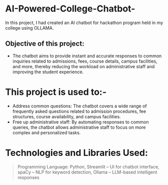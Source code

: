 # AI-Powered-College-Chatbot-
In this project, I had created an AI chatbot for hackathon program held in my college using OLLAMA.

## Objective of this project:
*  The chatbot aims to provide instant and accurate responses to common inquiries related to admissions, fees, course details, campus facilities, and more, thereby reducing the workload on administrative staff and improving the student experience.

# This project is used to:-
* Address common questions: The chatbot covers a wide range of frequently asked questions related to admission procedures, fee structures, course availability, and campus facilities.
* Free up administrative staff: By automating responses to common queries, the chatbot allows administrative staff to focus on more complex and personalized tasks.

# Technologies and Libraries Used:

> Programming Language: Python,
> Streamlit – UI for chatbot interface,
> spaCy – NLP for keyword detection,
> Ollama – LLM-based intelligent responses





